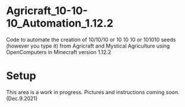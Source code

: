 # Agricraft_10-10-10_Automation_1.12.2
Code to automate the creation of 10/10/10 or 10 10 10 or 101010 seeds (however you type it) from Agricraft and Mystical Agriculture using OpenComputers in Minecraft version 1.12.2

# Setup

This area is a work in progress. Pictures and instructions coming soon. (Dec.9.2021)
